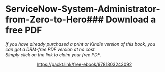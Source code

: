 # ServiceNow-System-Administrator-from-Zero-to-Hero### Download a free PDF

 <i>If you have already purchased a print or Kindle version of this book, you can get a DRM-free PDF version at no cost.<br>Simply click on the link to claim your free PDF.</i>
<p align="center"> <a href="https://packt.link/free-ebook/9781803243092">https://packt.link/free-ebook/9781803243092 </a> </p>